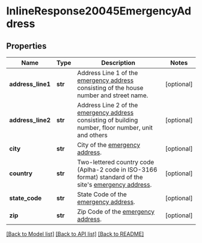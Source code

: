 # InlineResponse20045EmergencyAddress

## Properties
Name | Type | Description | Notes
------------ | ------------- | ------------- | -------------
**address_line1** | **str** | Address Line 1 of the [emergency address](https://support.zoom.us/hc/en-us/articles/360021062871-Setting-an-Emergency-Address) consisting of the house number and street name. | [optional] 
**address_line2** | **str** | Address Line 2 of the [emergency address](https://support.zoom.us/hc/en-us/articles/360021062871-Setting-an-Emergency-Address) consisting of building number, floor number, unit and others | [optional] 
**city** | **str** | City of the [emergency address](https://support.zoom.us/hc/en-us/articles/360021062871-Setting-an-Emergency-Address). | [optional] 
**country** | **str** | Two-lettered country code (Aplha-2 code in ISO-3166 format) standard of the site&#x27;s [emergency address](https://support.zoom.us/hc/en-us/articles/360021062871-Setting-an-Emergency-Address). | [optional] 
**state_code** | **str** | State Code of the [emergency address](https://support.zoom.us/hc/en-us/articles/360021062871-Setting-an-Emergency-Address). | [optional] 
**zip** | **str** | Zip Code of the [emergency address](https://support.zoom.us/hc/en-us/articles/360021062871-Setting-an-Emergency-Address). | [optional] 

[[Back to Model list]](../README.md#documentation-for-models) [[Back to API list]](../README.md#documentation-for-api-endpoints) [[Back to README]](../README.md)

